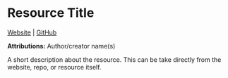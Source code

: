 # Resource Title

[Website](URL) | [GitHub](URL)

**Attributions:** Author/creator name(s)

A short description about the resource. This can be take directly from the website, repo, or resource itself.
